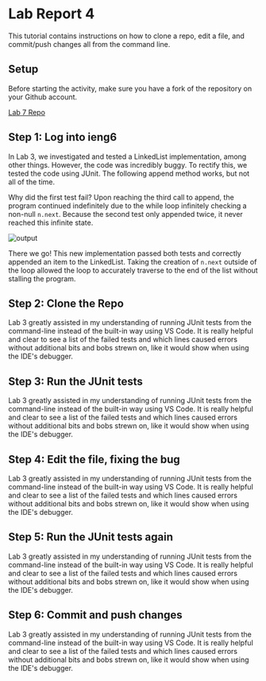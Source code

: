 # Lab Report 4

This tutorial contains instructions on how to clone a repo, edit a file, and commit/push changes all from the command line.


## Setup

Before starting the activity, make sure you have a fork of the repository on your Github account.

[Lab 7 Repo](https://github.com/ucsd-cse15l-w23/lab7.git)


## Step 1: Log into ieng6

In Lab 3, we investigated and tested a LinkedList implementation, among other things. However, the code was incredibly buggy. To rectify this, we tested the code using JUnit. The following append method works, but not all of the time.

Why did the first test fail? Upon reaching the third call to append, the program continued indefinitely due to the while loop infinitely checking a non-null `n.next`. Because the second test only appended twice, it never reached this infinite state.

![output](https://user-images.githubusercontent.com/122492228/218622205-1c5eff2a-f0f8-4025-b444-c7992d95a27b.png)

There we go! This new implementation passed both tests and correctly appended an item to the LinkedList. Taking the creation of `n.next` outside of the loop allowed the loop to accurately traverse to the end of the list without stalling the program.


## Step 2: Clone the Repo

Lab 3 greatly assisted in my understanding of running JUnit tests from the command-line instead of the built-in way using VS Code. It is really helpful and clear to see a list of the failed tests and which lines caused errors without additional bits and bobs strewn on, like it would show when using the IDE's debugger.


## Step 3: Run the JUnit tests

Lab 3 greatly assisted in my understanding of running JUnit tests from the command-line instead of the built-in way using VS Code. It is really helpful and clear to see a list of the failed tests and which lines caused errors without additional bits and bobs strewn on, like it would show when using the IDE's debugger.


## Step 4: Edit the file, fixing the bug

Lab 3 greatly assisted in my understanding of running JUnit tests from the command-line instead of the built-in way using VS Code. It is really helpful and clear to see a list of the failed tests and which lines caused errors without additional bits and bobs strewn on, like it would show when using the IDE's debugger.


## Step 5: Run the JUnit tests again

Lab 3 greatly assisted in my understanding of running JUnit tests from the command-line instead of the built-in way using VS Code. It is really helpful and clear to see a list of the failed tests and which lines caused errors without additional bits and bobs strewn on, like it would show when using the IDE's debugger.


## Step 6: Commit and push changes

Lab 3 greatly assisted in my understanding of running JUnit tests from the command-line instead of the built-in way using VS Code. It is really helpful and clear to see a list of the failed tests and which lines caused errors without additional bits and bobs strewn on, like it would show when using the IDE's debugger.
